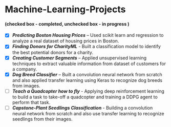 # Machine-Learning-Projects
#### (checked box - completed, unchecked box - in progress ) 

- [X] **_Predicting Boston Housing Prices_** – Used scikit learn and regression to analyze a real dataset of housing prices in Boston.
- [X] **_Finding Donors for CharityML_** - Built a classification model to identify the best potential donors for a charity.
- [X] **_Creating Customer Segments_** – Applied unsupervised learning techniques to extract valuable information from dataset of customers for a company.
- [X] **_Dog Breed Classifier_** – Built a convolution neural network from scratch and also applied transfer learning using Keras to recognize dog breeds from images. 
- [ ] **_Teach a Quadcopter how to fly_** -  Applying deep reinforcement learning to build a task to take-off a quadcopter and training a DDPG agent to perform that task. 
- [ ] **_Capstone-Plant Seedlings Classification_** -  Building a convolution neural network from scratch and also use transfer learning to recognize seedlings from their images.
